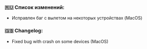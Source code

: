 ### 🇷🇺  Список изменений:
* Исправлен баг с вылетом на некоторых устройствах (MacOS) 
### 🇬🇧  Changelog:
* Fixed bug with crash on some devices (MacOS)